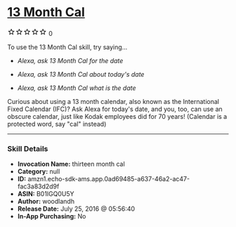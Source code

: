 # [13 Month Cal](http://alexa.amazon.com/#skills/amzn1.echo-sdk-ams.app.0ad69485-a637-46a2-ac47-fac3a83d2d9f)
![0 stars](../../images/ic_star_border_black_18dp_1x.png)![0 stars](../../images/ic_star_border_black_18dp_1x.png)![0 stars](../../images/ic_star_border_black_18dp_1x.png)![0 stars](../../images/ic_star_border_black_18dp_1x.png)![0 stars](../../images/ic_star_border_black_18dp_1x.png) 0

To use the 13 Month Cal skill, try saying...

* *Alexa, ask 13 Month Cal for the date*

* *Alexa, ask 13 Month Cal about today's date*

* *Alexa, ask 13 Month Cal what is the date*

Curious about using a 13 month calendar, also known as the International Fixed Calendar (IFC)? Ask Alexa for today's date, and you, too, can use an obscure calendar, just like Kodak employees did for 70 years! (Calendar is a protected word, say "cal" instead)

***

### Skill Details

* **Invocation Name:** thirteen month cal
* **Category:** null
* **ID:** amzn1.echo-sdk-ams.app.0ad69485-a637-46a2-ac47-fac3a83d2d9f
* **ASIN:** B01IGQ0U5Y
* **Author:** woodlandh
* **Release Date:** July 25, 2016 @ 05:56:40
* **In-App Purchasing:** No
